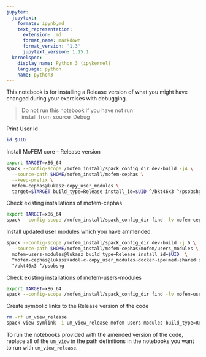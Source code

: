 ```yaml
---
jupyter:
  jupytext:
    formats: ipynb,md
    text_representation:
      extension: .md
      format_name: markdown
      format_version: '1.3'
      jupytext_version: 1.15.1
  kernelspec:
    display_name: Python 3 (ipykernel)
    language: python
    name: python3
---
```


This notebook is for installing a Release version of what you might have changed during your exercises with debugging.

> Do not run this notebook if you have not run install_from_source_Debug


Print User Id

```bash
id $UID
```

Install MoFEM core - Release version

```bash
export TARGET=x86_64
spack --config-scope /mofem_install/spack_config_dir dev-build -j4 \
  --source-path $HOME/mofem_install/mofem-cephas \
  --keep-prefix \
  mofem-cephas@lukasz~copy_user_modules \
  target=$TARGET build_type=Release install_id=$UID ^/bkt46x3 ^/psobshg
```

Check existing installations of mofem-cephas

```bash
export TARGET=x86_64 
spack --config-scope /mofem_install/spack_config_dir find -lv mofem-cephas 
```

Install updated user modules which you have ammended.

```bash
spack --config-scope /mofem_install/spack_config_dir dev-build -j 6 \
  --source-path $HOME/mofem_install/mofem-cephas/mofem/users_modules \
  mofem-users-modules@lukasz build_type=Release install_id=$UID  \
  ^mofem-cephas@lukasz+adol-c~copy_user_modules~docker~ipo+med~shared+slepc+tetgen build_system=cmake build_type=Release dev_path=/mofem_install/jupyter/mofem/mofem_install/mofem-cephas install_id=$UID \
  ^/bkt46x3 ^/psobshg 
```

Check existing installations of mofem-users-modules

```bash
export TARGET=x86_64 
spack --config-scope /mofem_install/spack_config_dir find -lv mofem-users-modules 
```

Create symbolic links to the Release version of the code

```bash
rm -rf um_view_release
spack view symlink -i um_view_release mofem-users-modules build_type=Release install_id=$UID
```

To run the notebooks provided with the amended version of the code, replace all of the `um_view` in the path definitions in the notebooks you want to run with `um_view_release`.

```python

```
